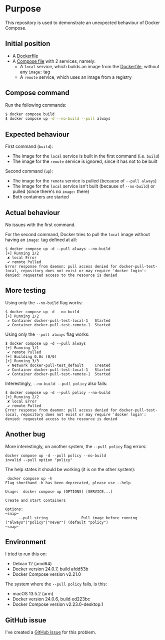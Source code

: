 Purpose
=======

This repository is used to demonstrate an unexpected behaviour of Docker Compose.

Initial position
----------------

- A [Dockerfile](Dockerfile)
- A [Compose file](docker-compose.yml) with 2 services, namely:
    - A `local` service, which builds an image from the [Dockerfile](Dockerfile), without any `image:` tag
    - A `remote` service, which uses an image from a registry

Compose command
---------------

Run the following commands:

```bash
$ docker compose build
$ docker compose up -d --no-build --pull always
```

Expected behaviour
------------------

First command (`build`):

- The image for the `local` service is built in the first command (i.e. `build`)
- The image for the `remote` service is ignored, since it has not to be built

Second command (`up`):

- The image for the `remote` service is pulled (because of `--pull always`)
- The image for the `local` service isn't built (because of `--no-build`) or pulled (since there's no `image:` there)
- Both containers are started

Actual behaviour
----------------

No issues with the first command.

For the second command, Docker tries to pull the `local` image without having an `image:` tag defined at all:

```
$ docker compose up -d --pull always --no-build
[+] Running 2/2
 ✘ local Error 
 ✔ remote Pulled 
Error response from daemon: pull access denied for docker-pull-test-local, repository does not exist or may require 'docker login': denied: requested access to the resource is denied
```

More testing
------------

Using only the `--no-build` flag works:

```
$ docker compose up -d --no-build
[+] Running 2/2
 ✔ Container docker-pull-test-local-1   Started
 ✔ Container docker-pull-test-remote-1  Started
```

Using only the `--pull always` flag works:

```
$ docker compose up -d --pull always
[+] Running 1/1
 ✔ remote Pulled
[+] Building 0.0s (0/0)
[+] Running 3/3
 ✔ Network docker-pull-test_default     Created
 ✔ Container docker-pull-test-local-1   Started
 ✔ Container docker-pull-test-remote-1  Started
```

Interestingly, `--no-build --pull policy` also fails:

```
$ docker compose up -d --pull policy --no-build
[+] Running 2/2
 ✘ local Error
 ✔ remote Pulled
Error response from daemon: pull access denied for docker-pull-test-local, repository does not exist or may require 'docker login': denied: requested access to the resource is denied
```

Another bug
-----------

More interestingly, on another system, the `--pull policy` flag errors:

```
docker compose up -d --pull policy --no-build
invalid --pull option "policy"
```

The help states it should be working (it is on the other system):

```
 docker compose up -h
Flag shorthand -h has been deprecated, please use --help

Usage:  docker compose up [OPTIONS] [SERVICE...]

Create and start containers

Options:
~snip~
      --pull string               Pull image before running ("always"|"policy"|"never") (default "policy")
~snap~
```

Environment
-----------

I tried to run this on:

- Debian 12 (amd64)
- Docker version 24.0.7, build afdd53b
- Docker Compose version v2.21.0

The system where the `--pull policy` fails, is this:

- macOS 13.5.2 (arm)
- Docker version 24.0.6, build ed223bc
- Docker Compose version v2.23.0-desktop.1

GitHub issue
------------

I've created a [GitHub issue](https://github.com/docker/compose/issues/11236) for this problem.
